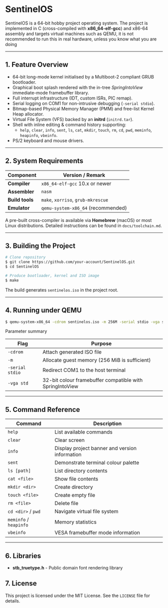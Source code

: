 # SentinelOS

SentinelOS is a 64-bit hobby project operating system. The project is implemented in C (cross-compiled with **x86_64-elf-gcc**) and x86-64 assembly and targets virtual machines such as QEMU, it is not recommended to run this in real hardware, unless you know what you are doing

---

## 1. Feature Overview

* 64-bit long-mode kernel initialised by a Multiboot-2 compliant GRUB bootloader.
* Graphical boot splash rendered with the in-tree *SpringIntoView* immediate-mode framebuffer library.
* Full interrupt infrastructure (IDT, custom ISRs, PIC remap).
* Serial logging on COM1 for non-intrusive debugging (`-serial stdio`).
* Bitmap-based Physical Memory Manager (PMM) and free-list Kernel Heap allocator.
* Virtual File System (VFS) backed by an **initrd** (`initrd.tar`).
* Shell with inline editing & command history supporting:
  * `help`, `clear`, `info`, `sent`, `ls`, `cat`, `mkdir`, `touch`, `rm`, `cd`, `pwd`, `meminfo`, `heapinfo`, `vbeinfo`.
* PS/2 keyboard and mouse drivers.


---

## 2. System Requirements

| Component | Version / Remark |
|-----------|------------------|
| **Compiler** | `x86_64-elf-gcc` 10.x or newer |
| **Assembler** | `nasm` |
| **Build tools** | `make`, `xorriso`, `grub-mkrescue` |
| **Emulator** | `qemu-system-x86_64` (recommended) |

A pre-built cross-compiler is available via **Homebrew** (macOS) or most Linux distributions. Detailed instructions can be found in `docs/toolchain.md`.

---

## 3. Building the Project

```bash
# Clone repository
$ git clone https://github.com/your-account/SentinelOS.git
$ cd SentinelOS

# Produce bootloader, kernel and ISO image
$ make
```

The build generates `sentinelos.iso` in the project root.

---

## 4. Running under QEMU

```bash
$ qemu-system-x86_64 -cdrom sentinelos.iso -m 256M -serial stdio -vga std
```

Parameter summary

| Flag | Purpose |
|------|---------|
| `-cdrom` | Attach generated ISO file |
| `-m` | Allocate guest memory (256 MiB is sufficient) |
| `-serial stdio` | Redirect COM1 to the host terminal |
| `-vga std` | 32-bit colour framebuffer compatible with SpringIntoView |

---

## 5. Command Reference

| Command | Description |
|---------|-------------|
| `help` | List available commands |
| `clear` | Clear screen |
| `info` | Display project banner and version information |
| `sent` | Demonstrate terminal colour palette |
| `ls [path]` | List directory contents |
| `cat <file>` | Show file contents |
| `mkdir <dir>` | Create directory |
| `touch <file>` | Create empty file |
| `rm <file>` | Delete file |
| `cd <dir>` / `pwd` | Navigate virtual file system |
| `meminfo` / `heapinfo` | Memory statistics |
| `vbeinfo` | VESA framebuffer mode information |

---

## 6. Libraries

- **stb_truetype.h** - Public domain font rendering library

## 7. License

This project is licensed under the MIT License. See the `LICENSE` file for details.
